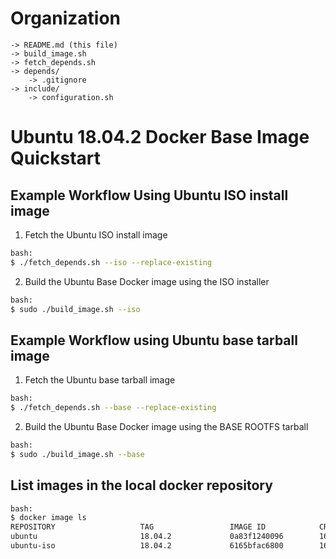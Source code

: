 [//]: # (Readme.md - Ubuntu 18.04.2 base operating system)

# Organization
```
-> README.md (this file)
-> build_image.sh
-> fetch_depends.sh
-> depends/
	-> .gitignore
-> include/
	-> configuration.sh
```

# Ubuntu 18.04.2 Docker Base Image Quickstart

## Example Workflow Using Ubuntu ISO install image

1. Fetch the Ubuntu ISO install image

```bash
bash:
$ ./fetch_depends.sh --iso --replace-existing
```

2. Build the Ubuntu Base Docker image using the ISO installer

```bash
bash:
$ sudo ./build_image.sh --iso
```

## Example Workflow using Ubuntu base tarball image

1. Fetch the Ubuntu base tarball image

```bash
bash:
$ ./fetch_depends.sh --base --replace-existing
```

2. Build the Ubuntu Base Docker image using the BASE ROOTFS tarball

```bash
bash:
$ sudo ./build_image.sh --base
```

## List images in the local docker repository
```bash
bash:
$ docker image ls
REPOSITORY                   TAG                 IMAGE ID            CREATED             SIZE
ubuntu                       18.04.2             0a83f1240096        16 hours ago        88.3MB
ubuntu-iso                   18.04.2             6165bfac6800        16 hours ago        243MB
```